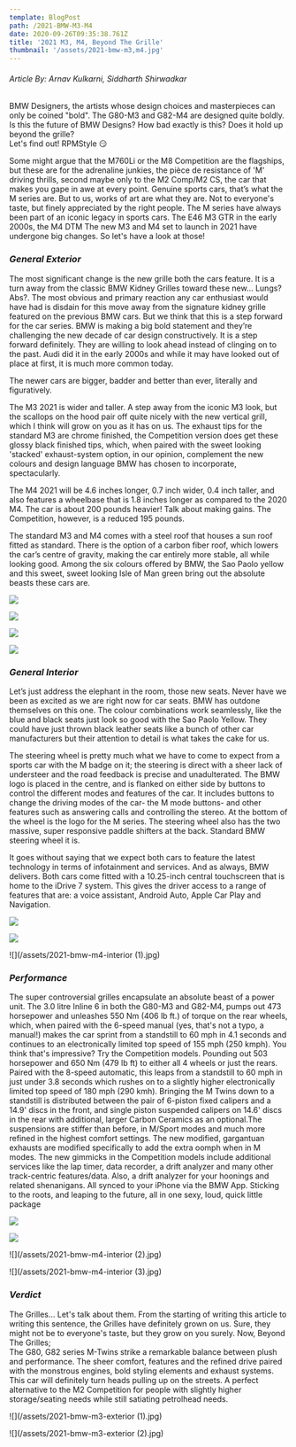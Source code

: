 ```yaml
---
template: BlogPost
path: /2021-BMW-M3-M4
date: 2020-09-26T09:35:38.761Z
title: '2021 M3, M4, Beyond The Grille'
thumbnail: '/assets/2021-bmw-m3,m4.jpg'
---
```

###### Article By: Arnav Kulkarni, Siddharth Shirwadkar

BMW Designers, the artists whose design choices and masterpieces can only be coined "bold". The G80-M3 and G82-M4 are designed quite boldly. Is this the future of BMW Designs? How bad exactly is this? Does it hold up beyond the grille?\
Let's find out! RPMStyle 😏

Some might argue that the M760Li or the M8 Competition are the flagships, but these are for the adrenaline junkies, the pièce de resistance of 'M' driving thrills, second maybe only to the M2 Comp/M2 CS, the car that makes you gape in awe at every point. Genuine sports cars, that’s what the M series are. But to us, works of art are what they are. Not to everyone's taste, but finely appreciated by the right people. The M series have always been part of an iconic legacy in sports cars. The E46 M3 GTR in the early 2000s, the M4 DTM The new M3 and M4 set to launch in 2021 have undergone big changes. So let's have a look at those!

### ***General Exterior***

The most significant change is the new grille both the cars feature. It is a turn away from the classic BMW Kidney Grilles toward these new... Lungs? Abs?. The most obvious and primary reaction any car enthusiast would have had is disdain for this move away from the signature kidney grille featured on the previous BMW cars. But we think that this is a step forward for the car series. BMW is making a big bold statement and they’re challenging the new decade of car design constructively. It is a step forward definitely. They are willing to look ahead instead of clinging on to the past. Audi did it in the early 2000s and while it may have looked out of place at first, it is much more common today.

The newer cars are bigger, badder and better than ever, literally and figuratively.

The M3 2021 is wider and taller. A step away from the iconic M3 look, but the scallops on the hood pair off quite nicely with the new vertical grill, which I think will grow on you as it has on us. The exhaust tips for the standard M3 are chrome finished, the Competition version does get these glossy black finished tips, which, when paired with the sweet looking 'stacked' exhaust-system option, in our opinion, complement the new colours and design language BMW has chosen to incorporate, spectacularly.

The M4 2021 will be 4.6 inches longer, 0.7 inch wider, 0.4 inch taller, and also features a wheelbase that is 1.8 inches longer as compared to the 2020 M4. The car is about 200 pounds heavier! Talk about making gains. The Competition, however, is a reduced 195 pounds.

The standard M3 and M4 comes with a steel roof that houses a sun roof fitted as standard. There is the option of a carbon fiber roof, which lowers the car’s centre of gravity, making the car entirely more stable, all while looking good. Among the six colours offered by BMW, the Sao Paolo yellow and this sweet, sweet looking Isle of Man green bring out the absolute beasts these cars are.

![](/assets/2021-BMW-M3-Competition-001-1080.jpg)

![](/assets/2021-BMW-M4-Competition-001-1080.jpg)

![](/assets/2021-BMW-M3-Competition-002-1080.jpg)

![](/assets/2021-BMW-M4-Competition-002-1080.jpg)

### ***General Interior***

Let’s just address the elephant in the room, those new seats. Never have we been as excited as we are right now for car seats. BMW has outdone themselves on this one. The colour combinations work seamlessly, like the blue and black seats just look so good with the Sao Paolo Yellow. They could have just thrown black leather seats like a bunch of other car manufacturers but their attention to detail is what takes the cake for us.

The steering wheel is pretty much what we have to come to expect from a sports car with the M badge on it; the steering is direct with a sheer lack of understeer and the road feedback is precise and unadulterated. The BMW logo is placed in the centre, and is flanked on either side by buttons to control the different modes and features of the car. It includes buttons to change the driving modes of the car- the M mode buttons- and other features such as answering calls and controlling the stereo. At the bottom of the wheel is the logo for the M series. The steering wheel also has the two massive, super responsive paddle shifters at the back. Standard BMW steering wheel it is.

It goes without saying that we expect both cars to feature the latest technology in terms of infotainment and services. And as always, BMW delivers. Both cars come fitted with a 10.25-inch central touchscreen that is home to the iDrive 7 system. This gives the driver access to a range of features that are: a voice assistant, Android Auto, Apple Car Play and Navigation. 

![](/assets/2021-bmw-m3-interior.jpg)

![](/assets/2021-bmw-m4-interior.jpg)

![](/assets/2021-bmw-m4-interior (1).jpg)



### ***Performance***

The super controversial grilles encapsulate an absolute beast of a power unit. The 3.0 litre Inline 6 in both the G80-M3 and G82-M4, pumps out 473 horsepower and unleashes 550 Nm (406 lb ft.) of torque on the rear wheels, which, when paired with the 6-speed manual (yes, that's not a typo, a manual!) makes the car sprint from a standstill to 60 mph in 4.1 seconds and continues to an electronically limited top speed of 155 mph (250 kmph). You think that's impressive? Try the Competition models. Pounding out 503 horsepower and 650 Nm (479 lb ft) to either all 4 wheels or just the rears. Paired with the 8-speed automatic, this leaps from a standstill to 60 mph in just under 3.8 seconds which rushes on to a slightly higher electronically limited top speed of 180 mph (290 kmh). Bringing the M Twins down to a standstill is distributed between the pair of 6-piston fixed calipers and a 14.9' discs in the front, and single piston suspended calipers on 14.6' discs in the rear with additional, larger Carbon Ceramics as an optional.The suspensions are stiffer than before, in M/Sport modes and much more refined in the highest comfort settings. The new modified, gargantuan exhausts are modified specifically to add the extra oomph when in M modes. The new gimmicks in the Competition models include additional services like the lap timer, data recorder, a drift analyzer and many other track-centric features/data. Also, a drift analyzer for your hoonings and related shenanigans. All synced to your iPhone via the BMW App. Sticking to the roots, and leaping to the future, all in one sexy, loud, quick little package

![](/assets/2021-bmw-m3-exterior.jpg)

![](/assets/2021-bmw-m4-exterior.jpg)

![](/assets/2021-bmw-m4-interior (2).jpg)

![](/assets/2021-bmw-m4-interior (3).jpg)



### ***Verdict***

The Grilles... Let's talk about them. From the starting of writing this article to writing this sentence, the Grilles have definitely grown on us. Sure, they might not be to everyone's taste, but they grow on you surely. Now, Beyond The Grilles;\
The G80, G82 series M-Twins strike a remarkable balance between plush and performance. The sheer comfort, features and the refined drive paired with the monstrous engines, bold styling elements and exhaust systems. This car will definitely turn heads pulling up on the streets. A perfect alternative to the M2 Competition for people with slightly higher storage/seating needs while still satiating petrolhead needs.

![](/assets/2021-bmw-m3-exterior (1).jpg)

![](/assets/2021-bmw-m3-exterior (2).jpg)
